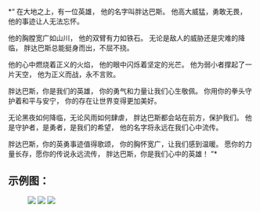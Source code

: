 *“
在大地之上，有一位英雄，
他的名字叫胖达巴斯。
他高大威猛，勇敢无畏，
他的事迹让人无法忘怀。

他的胸膛宽广如山川，
他的双臂有力如铁石。
无论是敌人的威胁还是灾难的降临，
胖达巴斯总能挺身而出，不屈不挠。

他的心中燃烧着正义的火焰，
他的眼中闪烁着坚定的光芒。
他为弱小者撑起了一片天空，
他为正义而战，永不言败。

胖达巴斯，你是我们的英雄，
你的勇气和力量让我们心生敬佩。
你用你的拳头守护着和平与安宁，
你的存在让世界变得更加美好。

无论黑夜如何降临，无论风雨如何肆虐，
胖达巴斯都会站在前方，保护我们。
他是守护者，是勇者，是我们的希望，
他的名字将永远在我们心中流传。

胖达巴斯，你的英勇事迹值得歌颂，
你的胸怀宽广，让我们感到温暖。
愿你的力量长存，愿你的传说永远流传，
胖达巴斯，你是我们心中的英雄！
”*
## 示例图：
<figure>
<img src="https://github.com/Mengbooo/PandaBus/assets/143786942/b25ed8ea-b584-48d3-b96b-8c6fb459d8ab">
<img src="https://github.com/Mengbooo/PandaBus/assets/143786942/e17e9034-543b-47c2-bc02-89b77f869f72">
<img src="https://github.com/Mengbooo/PandaBus/assets/143786942/9b9b7905-cc29-45a6-9c2e-0cc845e5e19c">
</figure>


